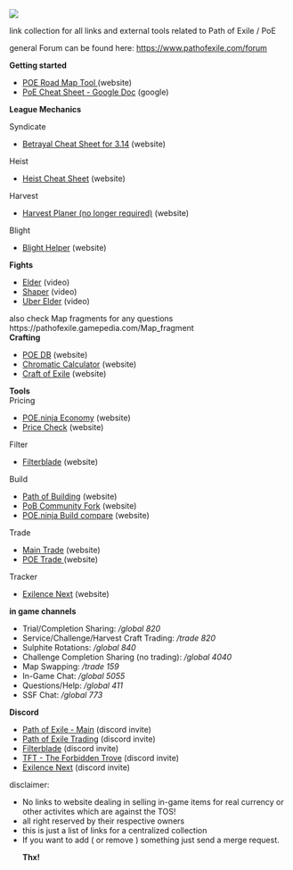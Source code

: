  <html>
<a href="http://pathofexile.com/">
  <img src="https://web.poecdn.com/image/layout/echoesoftheatlaslogo.png">
</a>

link collection for all links and external tools related to Path of Exile / PoE

general Forum can be found here: https://www.pathofexile.com/forum


<strong>Getting started</strong><br/>
<ul>
  <li><a href="https://poe-roadmap.com/"> POE Road Map Tool </a> (website)</li>
  <li><a href="https://docs.google.com/spreadsheets/d/1fIs8sdvgZG7iVouPdtFkbRx5kv55_xVja8l19yubyRU/htmlview?pru=AAABdzsP-2o*mj3Re8pfXmkmfh0yzzg91Q#gid=1995599043">PoE Cheat Sheet - Google Doc</a> (google)</li>
</ul>

<strong>League Mechanics</strong><br/>

Syndicate
<ul>
  <li><a href="https://poetools.github.io/BetrayalCheatSheet/#share=H4sIAAAAAAAAA4s20CEGGukYA6EhmAaRBkAawjaGskBqjKBsZDVGUBGIGkMkEUM4zxAsbwjGBnC%2BMdxEQyT1QHYsACk0aGO1AAAA"> Betrayal Cheat Sheet for 3.14</a> (website)</li>
</ul>

Heist
<ul> 
  <li><a href="https://old.reddit.com/r/pathofexile/comments/jgec5u/heist_cheat_sheet_final_all_in_one_edition/">Heist Cheat Sheet</a> (website)</li>
</ul>

Harvest
<ul>
  <li><a href="https://github.com/caxerx/PoEHarvestPlanner">Harvest Planer (no longer required)</a> (website)</li>
</ul>
  
Blight
<ul>
  <li><a href="https://blight.raelys.com/">Blight Helper</a> (website)</li>
</ul>

<strong>Fights</strong><br/>
 <ul>
  <li><a href="https://www.youtube.com/watch?v=uywsyqPwi08">Elder</a> (video)</li>
  <li><a href="https://www.youtube.com/watch?v=70olr1KMorU">Shaper</a> (video)</li>
  <li><a href="">Uber Elder</a> (video)</li>
</ul>
also check Map fragments for any questions https://pathofexile.gamepedia.com/Map_fragment
</br>
<strong>Crafting</strong><br/>
 <ul>
  <li><a href="https://poedb.tw/us/mod.php">POE DB</a> (website)</li>
  <li><a href="https://siveran.github.io/calc.html">Chromatic Calculator</a> (website)</li>
  <li><a href="https://www.craftofexile.com/">Craft of Exile</a> (website)</li>
</ul>

<strong>Tools</strong><br/>
Pricing
<ul>
  <li><a href="https://poe.ninja/">POE.ninja Economy</a> (website)</li>
  <li><a href="https://www.poeprices.info/">Price Check</a> (website)</li>
</ul>

Filter
<ul>
  <li><a href="https://www.filterblade.xyz/">Filterblade</a> (website)</li>
</ul> 

Build
<ul>
  <li><a href="https://github.com/Openarl/PathOfBuilding/">Path of Building</a> (website)</li>
  <li><a href="https://pathofbuilding.community/">PoB Community Fork</a> (website)</li>
  <li><a href="https://poe.ninja/challenge/builds">POE.ninja Build compare</a> (website)</li>
</ul>

Trade
<ul>
  <li><a href="https://www.pathofexile.com/trade">Main Trade</a> (website)</li>
  <li><a href="https://poe.trade/">POE Trade </a> (website)</li>
</ul>

Tracker
<ul>
  <li><a href="https://github.com/viktorgullmark/exilence-next">Exilence Next</a> (website)</li>
</ul>

<strong>in game channels</strong>
<ul><li>Trial/Completion Sharing: <i>/global 820</i></li>

<li>Service/Challenge/Harvest Craft Trading: <i>/trade 820</i></li>

<li>Sulphite Rotations: <i>/global 840</i></li>

<li>Challenge Completion Sharing (no trading): <i>/global 4040</i></li>

<li>Map Swapping: <i>/trade 159</i></li>

<li>In-Game Chat: <i>/global 5055</i></li>

<li>Questions/Help: <i>/global 411</i></li>

<li>SSF Chat: <i>/global 773</i></li>
</ul>


<strong>Discord</strong>
<ul>
  <li><a href="https://discord.gg/pathofexile">Path of Exile - Main</a> (discord invite)</li>
  <li><a href="https://discord.gg/ecaK8qvAKS">Path of Exile Trading</a> (discord invite)</li> 
  <li><a href="https://discord.gg/mye6xhF">Filterblade</a> (discord invite)</li>
  <li><a href="https://discord.gg/vGMN5h5U4x">TFT - The Forbidden Trove</a> (discord invite)</li>
  <li><a href="https://discord.gg/yxuBrPY">Exilence Next</a> (discord invite)</li>
</ul>
  
<div>
  disclaimer: 
  <ul><li>No links to website dealing in selling in-game items for real currency or other activites which are against the TOS!</li>
    <li>all right reserved by their respective owners</li>
    <li>this is just a list of links for a centralized collection</li>
    <li>If you want to add ( or remove ) something just send a merge request.</li>
  
  <b>Thx!</b> 
  </div>
</html>

